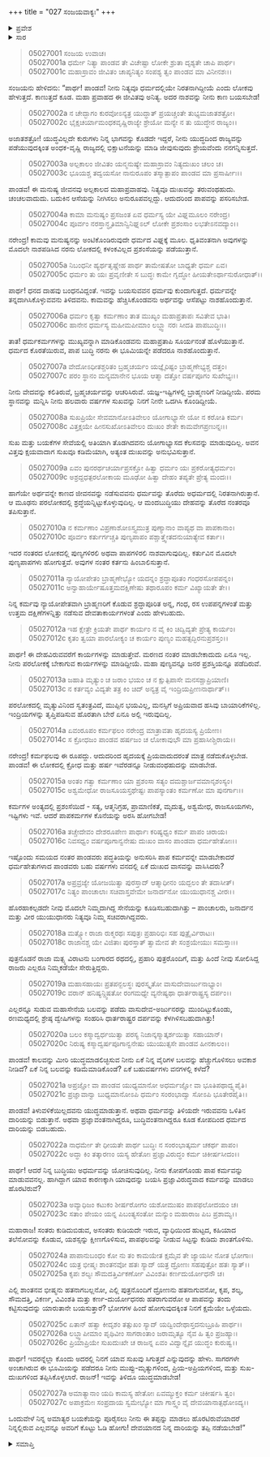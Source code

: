 +++
title = "027 ಸಂಜಯವಾಕ್ಯಃ"
+++

<details><summary>ಪ್ರವೇಶ</summary>


।।   ಓಂ ಓಂ ನಮೋ ನಾರಾಯಣಾಯ।।   ಶ್ರೀ ವೇದವ್ಯಾಸಾಯ ನಮಃ ।।

ಶ್ರೀ ಕೃಷ್ಣದ್ವೈಪಾಯನ ವೇದವ್ಯಾಸ ವಿರಚಿತ  

**ಶ್ರೀ ಮಹಾಭಾರತ**

**ಉದ್ಯೋಗ ಪರ್ವ**

**ಸಂಜಯಯಾನ ಪರ್ವ**

**ಅಧ್ಯಾಯ 27**

</details>


<details><summary>ಸಾರ</summary>

ಧರ್ಮಮಾರ್ಗವನ್ನು ಬಿಟ್ಟು, ಕೋಪಕ್ಕೆ ಸಿಲುಕಿ, ಜೀವನಾಶಕ್ಕೆ ಕಾರಣನಾಗಬೇಡವೆಂದೂ “ಒಂದುವೇಳೆ ನಿನ್ನ ಅಮಾತ್ಯರ ಬಯಕೆಯನ್ನು ಪೂರೈಸಲು ನೀನು ಈ ತಪ್ಪನ್ನು ಮಾಡಲು ಹೊರಟಿರುವೆಯಾದರೆ ನಿನ್ನಲ್ಲಿರುವ ಎಲ್ಲವನ್ನೂ ಅವರಿಗೆ ಕೊಟ್ಟು ಓಡಿ ಹೋಗು! ದೇವಯಾನದ ನಿನ್ನ ದಾರಿಯನ್ನು ತಪ್ಪಿ ನಡೆಯಬೇಡ!” ಎಂದು ಸಂಜಯನು ಯುಧಿಷ್ಠಿರನಿಗೆ ಉಪದೇಶಿಸುವುದು (1-27).

</details>


> 05027001 ಸಂಜಯ ಉವಾಚ।  
05027001a ಧರ್ಮೇ ನಿತ್ಯಾ ಪಾಂಡವ ತೇ ವಿಚೇಷ್ಟಾ
	ಲೋಕೇ ಶ್ರುತಾ ದೃಶ್ಯತೇ ಚಾಪಿ ಪಾರ್ಥ।  
> 05027001c ಮಹಾಸ್ರಾವಂ ಜೀವಿತಂ ಚಾಪ್ಯನಿತ್ಯಂ
	ಸಂಪಶ್ಯ ತ್ವಂ ಪಾಂಡವ ಮಾ ವಿನೀನಶಃ।।  

ಸಂಜಯನು ಹೇಳಿದನು: “ಪಾರ್ಥ! ಪಾಂಡವ! ನೀನು ನಿತ್ಯವೂ ಧರ್ಮದಲ್ಲಿಯೇ ನಿರತನಾಗಿದ್ದೀಯೆ ಎಂದು ಲೋಕವು ಹೇಳುತ್ತದೆ. ಕಾಣುತ್ತದೆ ಕೂಡ. ಮಹಾ ಪ್ರವಾಹದ ಈ ಜೀವಿತವು ಅನಿತ್ಯ. ಅದರ ನಾಶವನ್ನು ನೀನು ಕಾಣ ಬಯಸಬೇಡ!

> 05027002a ನ ಚೇದ್ಭಾಗಂ ಕುರವೋಽನ್ಯತ್ರ ಯುದ್ಧಾತ್
	ಪ್ರಯಚ್ಚಂತೇ ತುಭ್ಯಮಜಾತಶತ್ರೋ।  
> 05027002c ಭೈಕ್ಷಚರ್ಯಾಮಂಧಕವೃಷ್ಣಿರಾಜ್ಯೇ
	ಶ್ರೇಯೋ ಮನ್ಯೇ ನ ತು ಯುದ್ಧೇನ ರಾಜ್ಯಂ।।  

ಅಜಾತಶತ್ರೋ! ಯುದ್ಧವಿಲ್ಲದೇ ಕುರುಗಳು ನಿನ್ನ ಭಾಗವನ್ನು ಕೊಡದೇ ಇದ್ದರೆ, ನೀನು ಯುದ್ಧದಿಂದ ರಾಜ್ಯವನ್ನು ಪಡೆಯುವುದಕ್ಕಿಂತ ಅಂಧಕ-ವೃಷ್ಣಿ ರಾಜ್ಯದಲ್ಲಿ ಭಿಕ್ಷಾಟನೆಯನ್ನು ಮಾಡಿ ಜೀವುಸುವುದು ಶ್ರೇಯವೆಂದು ನನಗನ್ನಿಸುತ್ತದೆ.

> 05027003a ಅಲ್ಪಕಾಲಂ ಜೀವಿತಂ ಯನ್ಮನುಷ್ಯೇ
	ಮಹಾಸ್ರಾವಂ ನಿತ್ಯದುಃಖಂ ಚಲಂ ಚ।  
> 05027003c ಭೂಯಶ್ಚ ತದ್ವಯಸೋ ನಾನುರೂಪಂ
	ತಸ್ಮಾತ್ಪಾಪಂ ಪಾಂಡವ ಮಾ ಪ್ರಸಾರ್ಷೀಃ।।  

ಪಾಂಡವ! ಈ ಮನುಷ್ಯ ಜೀವನವು ಅಲ್ಪಕಾಲದ ಮಹಾಪ್ರವಾಹವು. ನಿತ್ಯವೂ ದುಃಖವನ್ನು ತರುವಂಥಹುದು. ಚಂಚಲವಾದುದು. ಬದುಕಿನ ಆಸೆಯನ್ನು ನೀಗಿಸಲು ಅನುರೂಪವಲ್ಲದ್ದು. ಆದುದರಿಂದ ಪಾಪವನ್ನು ಪಸರಿಸಬೇಡ.

> 05027004a ಕಾಮಾ ಮನುಷ್ಯಂ ಪ್ರಸಜಂತ ಏವ
	ಧರ್ಮಸ್ಯ ಯೇ ವಿಘ್ನಮೂಲಂ ನರೇಂದ್ರ।  
> 05027004c ಪೂರ್ವಂ ನರಸ್ತಾನ್ಧೃತಿಮಾನ್ವಿನಿಘ್ನಽಲ್
	ಲೋಕೇ ಪ್ರಶಂಸಾಂ ಲಭತೇಽನವದ್ಯಾಂ।।   

ನರೇಂದ್ರ! ಕಾಮವು ಮನುಷ್ಯನನ್ನು ಅಂಟಿಕೊಂಡಿರುವುದೇ ಧರ್ಮದ ವಿಘ್ನಕ್ಕೆ ಮೂಲ. ಧೃತಿವಂತನಾಗಿ ಅವುಗಳನ್ನು ಮೊದಲೇ ನಾಶಪಡಿಸಿದ ನರನು ಲೋಕದಲ್ಲಿ ಕಳಂಕವಿಲ್ಲದ ಪ್ರಶಂಸೆಯನ್ನು ಪಡೆಯುತ್ತಾನೆ.

> 05027005a ನಿಬಂಧನೀ ಹ್ಯರ್ಥತೃಷ್ಣೇಹ ಪಾರ್ಥ
	ತಾಮೇಷತೋ ಬಾಧ್ಯತೇ ಧರ್ಮ ಏವ।  
> 05027005c ಧರ್ಮಂ ತು ಯಃ ಪ್ರವೃಣೀತೇ ಸ ಬುದ್ಧಃ
	ಕಾಮೇ ಗೃದ್ಧೋ ಹೀಯತೇಽರ್ಥಾನುರೋಧಾತ್।।   

ಪಾರ್ಥ! ಧನದ ದಾಹವು ಬಂಧನವಿದ್ದಂತೆ. ಇವನ್ನು ಬಯಸುವವನ ಧರ್ಮವು ಕುಂದಾಗುತ್ತದೆ. ಧರ್ಮವನ್ನೇ ತನ್ನದಾಗಿಸಿಕೊಳ್ಳುವವನು ತಿಳಿದವನು. ಕಾಮವನ್ನು ಹೆಚ್ಚಿಸಿಕೊಂಡವನು ಅರ್ಥವನ್ನು ಆಸೆಪಟ್ಟು ನಾಶಹೊಂದುತ್ತಾನೆ.

> 05027006a ಧರ್ಮಂ ಕೃತ್ವಾ ಕರ್ಮಣಾಂ ತಾತ ಮುಖ್ಯಂ
	ಮಹಾಪ್ರತಾಪಃ ಸವಿತೇವ ಭಾತಿ।  
> 05027006c ಹಾನೇನ ಧರ್ಮಸ್ಯ ಮಹೀಮಪೀಮಾಂ
	ಲಬ್ಧ್ವಾ ನರಃ ಸೀದತಿ ಪಾಪಬುದ್ಧಿಃ।।  

ತಾತ! ಧರ್ಮಕರ್ಮಗಳನ್ನು ಮುಖ್ಯವನ್ನಾಗಿ ಮಾಡಿಕೊಂಡವನು ಮಹಾಪ್ರತಾಪಿ ಸೂರ್ಯನಂತೆ ಹೊಳೆಯುತ್ತಾನೆ. ಧರ್ಮದ ಕೊರತೆಯಿರುವ, ಪಾಪ ಬುದ್ಧಿ ನರನು ಈ ಭೂಮಿಯನ್ನೇ ಪಡೆದರೂ ನಾಶಹೊಂದುತ್ತಾನೆ.

> 05027007a ವೇದೋಽಧೀತಶ್ಚರಿತಂ ಬ್ರಹ್ಮಚರ್ಯಂ
	ಯಜ್ಞೈರಿಷ್ಟಂ ಬ್ರಾಹ್ಮಣೇಭ್ಯಶ್ಚ ದತ್ತಂ।  
> 05027007c ಪರಂ ಸ್ಥಾನಂ ಮನ್ಯಮಾನೇನ ಭೂಯ
	ಆತ್ಮಾ ದತ್ತೋ ವರ್ಷಪೂಗಂ ಸುಖೇಭ್ಯಃ।।  

ನೀನು ವೇದವನ್ನು ಕಲಿತಿರುವೆ, ಬ್ರಹ್ಮಚರ್ಯವನ್ನು ಆಚರಿಸಿರುವೆ. ಯಜ್ಞ-ಇಷ್ಟಿಗಳಲ್ಲಿ ಬ್ರಾಹ್ಮಣರಿಗೆ ನೀಡಿದ್ದೀಯೆ. ಪರಮ ಸ್ಥಾನವನ್ನು ಮನ್ನಿಸಿ ನೀನು ಹಲವಾರು ವರ್ಷಗಳ ಸುಖವನ್ನು ನಿನಗೆ ನೀನೇ ಒದಗಿಸಿ ಕೊಂಡಿದ್ದೀಯೆ.

> 05027008a ಸುಖಪ್ರಿಯೇ ಸೇವಮಾನೋಽತಿವೇಲಂ
	ಯೋಗಾಭ್ಯಾಸೇ ಯೋ ನ ಕರೋತಿ ಕರ್ಮ।  
> 05027008c ವಿತ್ತಕ್ಷಯೇ ಹೀನಸುಖೋಽತಿವೇಲಂ
	ದುಃಖಂ ಶೇತೇ ಕಾಮವೇಗಪ್ರಣುನ್ನಃ।।  

ಸುಖ ಮತ್ತು ಬಯಕೆಗಳ ಸೇವೆಯಲ್ಲಿ ಅತಿಯಾಗಿ ತೊಡಗಿದವನು ಯೋಗಾಭ್ಯಾಸದ ಕೆಲಸವನ್ನು ಮಾಡುವುದಿಲ್ಲ. ಅವನ ವಿತ್ತವು ಕ್ಷಯವಾದಾಗ ಸುಖವೂ ಕಡಿಮೆಯಾಗಿ, ಅತ್ಯಂತ ದುಃಖವನ್ನು ಅನುಭವಿಸುತ್ತಾನೆ.

> 05027009a ಏವಂ ಪುನರರ್ಥಚರ್ಯಾಪ್ರಸಕ್ತೋ
	ಹಿತ್ವಾ ಧರ್ಮಂ ಯಃ ಪ್ರಕರೋತ್ಯಧರ್ಮಂ।  
> 05027009c ಅಶ್ರದ್ದಧತ್ಪರಲೋಕಾಯ ಮೂಢೋ
	ಹಿತ್ವಾ ದೇಹಂ ತಪ್ಯತೇ ಪ್ರೇತ್ಯ ಮಂದಃ।।  

ಹಾಗೆಯೇ ಅರ್ಥವನ್ನೇ ಕಾಣದ ಜೀವನವನ್ನು ನಡೆಸುವವನು ಧರ್ಮವನ್ನು ತೊರೆದು ಅಧರ್ಮದಲ್ಲಿ ನಿರತನಾಗಿರುತ್ತಾನೆ. ಆ ಮೂಢನು ಪರಲೋಕದಲ್ಲಿ ಶ್ರದ್ಧೆಯನ್ನಿಟ್ಟುಕೊಳ್ಳುವುದಿಲ್ಲ. ಆ ಮಂದಬುದ್ಧಿಯು ದೇಹವನ್ನು ತೊರೆದ ನಂತರವೂ ತಪಿಸುತ್ತಾನೆ.

> 05027010a ನ ಕರ್ಮಣಾಂ ವಿಪ್ರಣಾಶೋಽಸ್ತ್ಯಮುತ್ರ
	ಪುಣ್ಯಾನಾಂ ವಾಪ್ಯಥ ವಾ ಪಾಪಕಾನಾಂ।  
> 05027010c ಪೂರ್ವಂ ಕರ್ತುರ್ಗಚ್ಚತಿ ಪುಣ್ಯಪಾಪಂ
	ಪಶ್ಚಾತ್ತ್ವೇತದನುಯಾತ್ಯೇವ ಕರ್ತಾ।।  

ಇದರ ನಂತರದ ಲೋಕದಲ್ಲಿ ಪುಣ್ಯಗಳಿರಲಿ ಅಥವಾ ಪಾಪಗಳಿರಲಿ ನಾಶವಾಗುವುದಿಲ್ಲ. ಕರ್ತುವಿನ ಮೊದಲೇ ಪುಣ್ಯಪಾಪಗಳು ಹೋಗುತ್ತವೆ. ಅವುಗಳ ನಂತರ ಕರ್ತನು ಹಿಂಬಾಲಿಸುತ್ತಾನೆ.

> 05027011a ನ್ಯಾಯೋಪೇತಂ ಬ್ರಾಹ್ಮಣೇಭ್ಯೋ ಯದನ್ನಂ
	ಶ್ರದ್ಧಾಪೂತಂ ಗಂಧರಸೋಪಪನ್ನಂ।   
> 05027011c ಅನ್ವಾಹಾರ್ಯೇಷೂತ್ತಮದಕ್ಷಿಣೇಷು
	ತಥಾರೂಪಂ ಕರ್ಮ ವಿಖ್ಯಾಯತೇ ತೇ।।  

ನಿನ್ನ ಕರ್ಮವು ನ್ಯಾಯೋಪೇತವಾಗಿ ಬ್ರಾಹ್ಮಣರಿಗೆ ಕೊಡುವ ಶ್ರದ್ಧಾಪೂರಿತ ಅನ್ನ, ಗಂಧ, ರಸ ಉಪಪನ್ನಗಳಂತೆ ಮತ್ತು ಉತ್ತಮ ದಕ್ಷಿಣೆಗಳನ್ನಿತ್ತು ನಡೆಸುವ ದೇವತಾಕಾರ್ಯಗಳಂತೆ ಎಂದು ಹೇಳಬಹುದು.

> 05027012a ಇಹ ಕ್ಷೇತ್ರೇ ಕ್ರಿಯತೇ ಪಾರ್ಥ ಕಾರ್ಯಂ
	ನ ವೈ ಕಿಂ ಚಿದ್ವಿದ್ಯತೇ ಪ್ರೇತ್ಯ ಕಾರ್ಯಂ।  
> 05027012c ಕೃತಂ ತ್ವಯಾ ಪಾರಲೋಕ್ಯಂ ಚ ಕಾರ್ಯಂ
	ಪುಣ್ಯಂ ಮಹತ್ಸದ್ಭಿರನುಪ್ರಶಸ್ತಂ।।  

ಪಾರ್ಥ! ಈ ದೇಹವಿರುವವರೆಗೆ ಕಾರ್ಯಗಳನ್ನು ಮಾಡುತ್ತೇವೆ. ಮರಣದ ನಂತರ ಮಾಡಬೇಕಾದುದು ಏನೂ ಇಲ್ಲ. ನೀನು ಪರಲೋಕಕ್ಕೆ ಬೇಕಾಗುವ ಕಾರ್ಯಗಳನ್ನು ಮಾಡಿದ್ದೀಯೆ. ಮಹಾ ಪುಣ್ಯವನ್ನೂ ಜನರ ಪ್ರಶಸ್ತಿಯನ್ನೂ ಪಡೆದಿರುವೆ.

> 05027013a ಜಹಾತಿ ಮೃತ್ಯುಂ ಚ ಜರಾಂ ಭಯಂ ಚ
	ನ ಕ್ಷುತ್ಪಿಪಾಸೇ ಮನಸಶ್ಚಾಪ್ರಿಯಾಣಿ।  
> 05027013c ನ ಕರ್ತವ್ಯಂ ವಿದ್ಯತೇ ತತ್ರ ಕಿಂ ಚಿದ್
	ಅನ್ಯತ್ರ ವೈ ಇಂದ್ರಿಯಪ್ರೀಣನಾರ್ಥಾತ್।।  

ಪರಲೋಕದಲ್ಲಿ ಮೃತ್ಯುವಿನಿಂದ ಸ್ವತಂತ್ರವಿದೆ, ಮುಪ್ಪಿನ ಭಯವಿಲ್ಲ, ಮನಸ್ಸಿಗೆ ಅಪ್ರಿಯವಾದ ಹಸಿವು ಬಾಯಾರಿಕೆಗಳಿಲ್ಲ. ಇಂದ್ರಿಯಗಳನ್ನು ತೃಪ್ತಿಪಡಿಸುವ ಹೊರತಾಗಿ ಬೇರೆ ಏನೂ ಅಲ್ಲಿ ಇರುವುದಿಲ್ಲ.

> 05027014a ಏವಂರೂಪಂ ಕರ್ಮಫಲಂ ನರೇಂದ್ರ
	ಮಾತ್ರಾವತಾ ಹೃದಯಸ್ಯ ಪ್ರಿಯೇಣ।  
> 05027014c ಸ ಕ್ರೋಧಜಂ ಪಾಂಡವ ಹರ್ಷಜಂ ಚ
	ಲೋಕಾವುಭೌ ಮಾ ಪ್ರಹಾಸೀಶ್ಚಿರಾಯ।।  

ನರೇಂದ್ರ! ಕರ್ಮಫಲವು ಈ ರೂಪದ್ದು. ಆದುದರಿಂದ ಹೃದಯಕ್ಕೆ ಪ್ರಿಯವಾದುದರಂತೆ ಮಾತ್ರ ನಡೆದುಕೊಳ್ಳಬೇಡ. ಪಾಂಡವ! ಈ ಲೋಕದಲ್ಲಿ ಕ್ರೋಧ ಮತ್ತು ಹರ್ಷ ಇವೆರಡನ್ನೂ ನೀಡುವಂಥಹುದನ್ನು ಮಾಡಬೇಡ.

> 05027015a ಅಂತಂ ಗತ್ವಾ ಕರ್ಮಣಾಂ ಯಾ ಪ್ರಶಂಸಾ
	ಸತ್ಯಂ ದಮಶ್ಚಾರ್ಜವಮಾನೃಶಂಸ್ಯಂ।  
> 05027015c ಅಶ್ವಮೇಧೋ ರಾಜಸೂಯಸ್ತಥೇಷ್ಟಃ
	ಪಾಪಸ್ಯಾಂತಂ ಕರ್ಮಣೋ ಮಾ ಪುನರ್ಗಾಃ।।  

ಕರ್ಮಗಳ ಅಂತ್ಯದಲ್ಲಿ ಪ್ರಶಂಸೆಯಿದೆ - ಸತ್ಯ, ಆತ್ಮನಿಗ್ರಹ, ಪ್ರಾಮಾಣಿಕತೆ, ಮೃದುತ್ವ, ಅಶ್ವಮೇಧ, ರಾಜಸೂಯಗಳು, ಇಷ್ಟಿಗಳು ಇವೆ. ಆದರೆ ಪಾಪಕರ್ಮಗಳ ಕೊನೆಯನ್ನು ಅರಸಿ ಹೋಗಬೇಡ!

> 05027016a ತಚ್ಚೇದೇವಂ ದೇಶರೂಪೇಣ ಪಾರ್ಥಾಃ
	ಕರಿಷ್ಯಧ್ವಂ ಕರ್ಮ ಪಾಪಂ ಚಿರಾಯ।  
> 05027016c ನಿವಸಧ್ವಂ ವರ್ಷಪೂಗಾನ್ವನೇಷು
	ದುಃಖಂ ವಾಸಂ ಪಾಂಡವಾ ಧರ್ಮಹೇತೋಃ।।  

ಇಷ್ಟೊಂದು ಸಮಯದ ನಂತರ ಪಾಂಡವರು ಪದ್ಧತಿಯನ್ನು ಅನುಸರಿಸಿ ಪಾಪ ಕರ್ಮವನ್ನೇ ಮಾಡಬೇಕಾದರೆ ಧರ್ಮಹೇತುಗಳಾದ ಪಾಂಡವರು ಬಹು ವರ್ಷಗಳು ವನದಲ್ಲಿ ಏಕೆ ದುಃಖದ ವಾಸವನ್ನು ವಾಸಿಸಿದರು?

> 05027017a ಅಪ್ರವ್ರಜ್ಯೇ ಯೋಜಯಿತ್ವಾ ಪುರಸ್ತಾದ್
	ಆತ್ಮಾಧೀನಂ ಯದ್ಬಲಂ ತೇ ತದಾಸೀತ್।  
> 05027017c ನಿತ್ಯಂ ಪಾಂಚಾಲಾಃ ಸಚಿವಾಸ್ತವೇಮೇ
	ಜನಾರ್ದನೋ ಯುಯುಧಾನಶ್ಚ ವೀರಃ।।  

ಹೊರಹಾಕಲ್ಪಡದೇ ನೀವು ಮೊದಲೇ ನಿಮ್ಮದಾಗಿದ್ದ ಸೇನೆಯನ್ನು ಕೂಡಿಸಬಹುದಾಗಿತ್ತು – ಪಾಂಚಾಲರು, ಜನಾರ್ದನ ಮತ್ತು ವೀರ ಯುಯುಧಾನರು ನಿತ್ಯವೂ ನಿಮ್ಮ ಸಚಿವರಾಗಿದ್ದವರು.

> 05027018a ಮತ್ಸ್ಯೋ ರಾಜಾ ರುಕ್ಮರಥಃ ಸಪುತ್ರಃ
	ಪ್ರಹಾರಿಭಿಃ ಸಹ ಪುತ್ರೈರ್ವಿರಾಟಃ।   
> 05027018c ರಾಜಾನಶ್ಚ ಯೇ ವಿಜಿತಾಃ ಪುರಸ್ತಾತ್
	ತ್ವಾಮೇವ ತೇ ಸಂಶ್ರಯೇಯುಃ ಸಮಸ್ತಾಃ।।   

ಪುತ್ರನೊಡನೆ ರಾಜಾ ಮತ್ಸ್ಯ ವಿರಾಟನು ಬಂಗಾರದ ರಥದಲ್ಲಿ, ಪ್ರಹಾರಿ ಪುತ್ರರೊಂದಿಗೆ, ಮತ್ತು ಹಿಂದೆ ನೀವು ಸೋಲಿಸಿದ್ದ ರಾಜರು ಎಲ್ಲರೂ ನಿಮ್ಮಕಡೆಯೇ ಸೇರುತ್ತಿದ್ದರು.

> 05027019a ಮಹಾಸಹಾಯಃ ಪ್ರತಪನ್ಬಲಸ್ಥಃ
	ಪುರಸ್ಕೃತೋ ವಾಸುದೇವಾರ್ಜುನಾಭ್ಯಾಂ।  
> 05027019c ವರಾನ್ ಹನಿಷ್ಯನ್ದ್ವಿಷತೋ ರಂಗಮಧ್ಯೇ
	ವ್ಯನೇಷ್ಯಥಾ ಧಾರ್ತರಾಷ್ಟ್ರಸ್ಯ ದರ್ಪಂ।।  

ಎಲ್ಲರನ್ನೂ ಸುಡುವ ಮಹಾಸೇನೆಯ ಬಲವನ್ನು ಪಡೆದು ವಾಸುದೇವ-ಅರ್ಜುನರನ್ನು ಮುಂದಿಟ್ಟುಕೊಂಡು, ರಣಮಧ್ಯದಲ್ಲಿ ಶ್ರೇಷ್ಠ ದ್ವೇಷಿಗಳನ್ನು ಸಂಹರಿಸಿ ಧಾರ್ತರಾಷ್ಟ್ರರ ದರ್ಪವನ್ನು ಕೆಳಗಿಳಿಸಬಹುದಾಗಿತ್ತು!

> 05027020a ಬಲಂ ಕಸ್ಮಾದ್ವರ್ಧಯಿತ್ವಾ ಪರಸ್ಯ
	ನಿಜಾನ್ಕಸ್ಮಾತ್ಕರ್ಶಯಿತ್ವಾ ಸಹಾಯಾನ್।  
> 05027020c ನಿರುಷ್ಯ ಕಸ್ಮಾದ್ವರ್ಷಪೂಗಾನ್ವನೇಷು
	ಯುಯುತ್ಸಸೇ ಪಾಂಡವ ಹೀನಕಾಲಂ।।  

ಪಾಂಡವ! ಕಾಲವನ್ನು ಮೀರಿ ಯುದ್ಧಮಾಡಲಿಚ್ಛಿಸುವ ನೀನು ಏಕೆ ನಿನ್ನ ವೈರಿಗಳ ಬಲವನ್ನು ಹೆಚ್ಚುಗೊಳಿಸಲು ಅವಕಾಶ ನೀಡಿದೆ? ಏಕೆ ನಿನ್ನ ಬಲವನ್ನು ಕಡಿಮೆಮಾಡಿಕೊಂಡೆ? ಏಕೆ ಬಹುವರ್ಷಗಳು ವನಗಳಲ್ಲಿ ಕಳೆದೆ?

> 05027021a ಅಪ್ರಜ್ಞೋ ವಾ ಪಾಂಡವ ಯುಧ್ಯಮಾನೋ
	ಅಧರ್ಮಜ್ಞೋ ವಾ ಭೂತಿಪಥಾದ್ವ್ಯಪೈತಿ।  
> 05027021c ಪ್ರಜ್ಞಾವಾನ್ವಾ ಬುಧ್ಯಮಾನೋಽಪಿ ಧರ್ಮಂ
	ಸಂರಂಭಾದ್ವಾ ಸೋಽಪಿ ಭೂತೇರಪೈತಿ।।  

ಪಾಂಡವ! ತಿಳುವಳಿಕೆಯಿಲ್ಲದವನು ಯುದ್ಧಮಾಡುತ್ತಾನೆ. ಅಥವಾ ಧರ್ಮವನ್ನು ತಿಳಿಯದೇ ಇರುವವನು ಒಳಿತಿನ ದಾರಿಯನ್ನು ಬಿಡುತ್ತಾನೆ. ಅಥವಾ ಪ್ರಜ್ಞಾವಂತನಾಗಿದ್ದರೂ, ಬುದ್ಧಿವಂತನಾಗಿದ್ದರೂ ಕೂಡ ಕೋಪದಿಂದ ಧರ್ಮದ ದಾರಿಯನ್ನು ಬಿಡಬಹುದು.

> 05027022a ನಾಧರ್ಮೇ ತೇ ಧೀಯತೇ ಪಾರ್ಥ ಬುದ್ಧಿಃ
	ನ ಸಂರಂಭಾತ್ಕರ್ಮ ಚಕರ್ಥ ಪಾಪಂ।  
> 05027022c ಅದ್ಧಾ ಕಿಂ ತತ್ಕಾರಣಂ ಯಸ್ಯ ಹೇತೋಃ
	ಪ್ರಜ್ಞಾವಿರುದ್ಧಂ ಕರ್ಮ ಚಿಕೀರ್ಷಸೀದಂ।।  

ಪಾರ್ಥ! ಆದರೆ ನಿನ್ನ ಬುದ್ಧಿಯು ಅಧರ್ಮವನ್ನು ಯೋಚಿಸುವುದಿಲ್ಲ. ನೀನು ಕೋಪಗೊಂಡು ಪಾಪ ಕರ್ಮವನ್ನು ಮಾಡುವವನಲ್ಲ. ಹಾಗಿದ್ದಾಗ ಯಾವ ಕಾರಣಕ್ಕಾಗಿ ಯಾವುದನ್ನು ಬಯಸಿ ಪ್ರಜ್ಞಾವಿರುದ್ಧವಾದ ಕರ್ಮವನ್ನು ಮಾಡಲು ಹೊರಟಿರುವೆ?

> 05027023a ಅವ್ಯಾಧಿಜಂ ಕಟುಕಂ ಶೀರ್ಷರೋಗಂ
	ಯಶೋಮುಷಂ ಪಾಪಫಲೋದಯಂ ಚ।  
> 05027023c ಸತಾಂ ಪೇಯಂ ಯನ್ನ ಪಿಬಂತ್ಯಸಂತೋ
	ಮನ್ಯುಂ ಮಹಾರಾಜ ಪಿಬ ಪ್ರಶಾಮ್ಯ।।  

ಮಹಾರಾಜ! ಸಂತರು ಕುಡಿದುಬಿಡುವ, ಅಸಂತರು ಕುಡಿಯದೇ ಇರುವ, ವ್ಯಾಧಿಯಿಂದ ಹುಟ್ಟದ, ಕಹಿಯಾದ ತಲೆನೋವನ್ನು ಕೊಡುವ, ಯಶಸ್ಸನ್ನು ಕ್ಷೀಣಗೊಳಿಸುವ, ಪಾಪಫಲವನ್ನು ನೀಡುವ ಸಿಟ್ಟನ್ನು ಕುಡಿದು ಶಾಂತಗೊಳಿಸು.

> 05027024a ಪಾಪಾನುಬಂಧಂ ಕೋ ನು ತಂ ಕಾಮಯೇತ
	ಕ್ಷಮೈವ ತೇ ಜ್ಯಾಯಸೀ ನೋತ ಭೋಗಾಃ।  
> 05027024c ಯತ್ರ ಭೀಷ್ಮಃ ಶಾಂತನವೋ ಹತಃ ಸ್ಯಾದ್
	ಯತ್ರ ದ್ರೋಣಃ ಸಹಪುತ್ರೋ ಹತಃ ಸ್ಯಾತ್।।  
> 05027025a ಕೃಪಃ ಶಲ್ಯಃ ಸೌಮದತ್ತಿರ್ವಿಕರ್ಣೋ
	ವಿವಿಂಶತಿಃ ಕರ್ಣದುರ್ಯೋಧನೌ ಚ।  

ಎಲ್ಲಿ ಶಾಂತನವ ಭೀಷ್ಮನು ಹತನಾಗಬಲ್ಲನೋ, ಎಲ್ಲಿ ಪುತ್ರನೊಂದಿಗೆ ದ್ರೋಣನು ಹತನಾಗುವನೋ, ಕೃಪ, ಶಲ್ಯ, ಸೌಮದತ್ತಿ, ವಿಕರ್ಣ, ವಿವಿಂಶತಿ ಮತ್ತು ಕರ್ಣ-ದುರ್ಯೋಧನರು ಹತರಾಗುವರೋ ಆ ಪಾಪವನ್ನು ತಂದು ಕಟ್ಟಿಸುವುದನ್ನು ಯಾರುತಾನೇ ಬಯಸುತ್ತಾರೆ? ಭೋಗಗಳ ಹಿಂದೆ ಹೋಗುವುದಕ್ಕಿಂತ ನಿನಗೆ ಕ್ಷಮೆಯೇ ಒಳ್ಳೆಯದು.

> 05027025c ಏತಾನ್ ಹತ್ವಾ ಕೀದೃಶಂ ತತ್ಸುಖಂ ಸ್ಯಾದ್
	ಯದ್ವಿಂದೇಥಾಸ್ತದನುಬ್ರೂಹಿ ಪಾರ್ಥ।।  
> 05027026a ಲಬ್ಧ್ವಾಪೀಮಾಂ ಪೃಥಿವೀಂ ಸಾಗರಾಂತಾಂ
	ಜರಾಮೃತ್ಯೂ ನೈವ ಹಿ ತ್ವಂ ಪ್ರಜಹ್ಯಾಃ।   
> 05027026c ಪ್ರಿಯಾಪ್ರಿಯೇ ಸುಖದುಃಖೇ ಚ ರಾಜನ್ನ
	ಏವಂ ವಿದ್ವಾನ್ನೈವ ಯುದ್ಧಂ ಕುರುಷ್ವ।।   

ಪಾರ್ಥ! ಇವರನ್ನೆಲ್ಲಾ ಕೊಂದು ಅದರಲ್ಲಿ ನಿನಗೆ ಯಾವ ಸುಖವು ಸಿಗುತ್ತದೆ ಎನ್ನುವುದನ್ನು ಹೇಳು. ಸಾಗರಗಳೇ ಅಂಚಾಗಿರುವ ಈ ಭೂಮಿಯನ್ನು ಪಡೆದರೂ ನೀನು ಮುಪ್ಪು-ಮೃತ್ಯುಗಳಿಂದ, ಪ್ರಿಯ-ಅಪ್ರಿಯಗಳಿಂದ, ಮತ್ತು ಸುಖ-ದುಃಖಗಳಿಂದ ತಪ್ಪಿಸಿಕೊಳ್ಳಲಾರೆ. ರಾಜನ್! ಇವನ್ನು ತಿಳಿದೂ ಯುದ್ಧಮಾಡಬೇಡ!

> 05027027a ಅಮಾತ್ಯಾನಾಂ ಯದಿ ಕಾಮಸ್ಯ ಹೇತೋಃ
	ಏವಮ್ಯುಕ್ತಂ ಕರ್ಮ ಚಿಕೀರ್ಷಸಿ ತ್ವಂ।  
> 05027027c ಅಪಾಕ್ರಮೇಃ ಸಂಪ್ರದಾಯ ಸ್ವಮೇಭ್ಯೋ
	ಮಾ ಗಾಸ್ತ್ವಂ ವೈ ದೇವಯಾನಾತ್ಪಥೋಽದ್ಯ।।  

ಒಂದುವೇಳೆ ನಿನ್ನ ಅಮಾತ್ಯರ ಬಯಕೆಯನ್ನು ಪೂರೈಸಲು ನೀನು ಈ ತಪ್ಪನ್ನು ಮಾಡಲು ಹೊರಟಿರುವೆಯಾದರೆ ನಿನ್ನಲ್ಲಿರುವ ಎಲ್ಲವನ್ನೂ ಅವರಿಗೆ ಕೊಟ್ಟು ಓಡಿ ಹೋಗು! ದೇವಯಾನದ ನಿನ್ನ ದಾರಿಯನ್ನು ತಪ್ಪಿ ನಡೆಯಬೇಡ!”


<details><summary>ಸಮಾಪ್ತಿ</summary>


ಇತಿ ಶ್ರೀ ಮಹಾಭಾರತೇ ಉದ್ಯೋಗ ಪರ್ವಣಿ ಸಂಜಯಯಾನ ಪರ್ವಣಿ ಸಂಜಯವಾಕ್ಯೇ ಸಪ್ತವಿಂಶೋಽಧ್ಯಾಯಃ।  
ಇದು ಶ್ರೀ ಮಹಾಭಾರತದಲ್ಲಿ ಉದ್ಯೋಗ ಪರ್ವದಲ್ಲಿ ಸಂಜಯಯಾನ ಪರ್ವದಲ್ಲಿ ಸಂಜಯವಾಕ್ಯದಲ್ಲಿ ಇಪ್ಪತ್ತೇಳನೆಯ ಅಧ್ಯಾಯವು.


</details>
